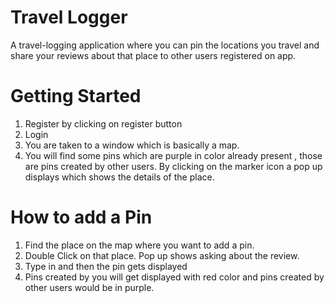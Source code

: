 # Travel Logger
A travel-logging application where you can pin the locations you travel and share your reviews about that place to other users registered on app.

# Getting Started 

1. Register by clicking on register button
2. Login
3. You are taken to a window which is basically a map.
4. You will find some pins which are purple in color already present , those are pins created by other users. By clicking on the marker icon a pop up displays which shows the details of the place.

# How to add a Pin
1. Find the place on the map where you want to add a pin.
2. Double Click on that place. Pop up shows asking about the review.
3. Type in and then the pin gets displayed
4. Pins created by you will get displayed with red color and pins created by other users would be in purple.
